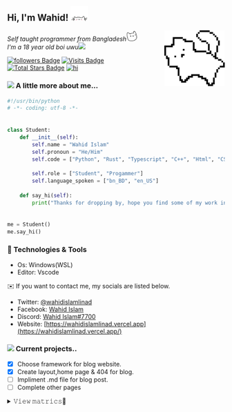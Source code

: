<h2> Hi, I'm Wahid! <img src="assets/bouncecat.gif" width="40"></h2>
<a href="https://youtu.be/Vg3I4Ut9uXE"><img align='right' src="assets/cat.png" width="140"></a>
<p><em>Self taught programmer from Bangladesh<img src="assets/happycat.gif" width="25"></br>I'm a 18 year old boi uwu<img src="https://media.giphy.com/media/WUlplcMpOCEmTGBtBW/giphy.gif" width="30"> 
</em></p>

[![followers Badge](https://img.shields.io/github/followers/simplyvoid?style=flat&logo=Aiqfome&labelColor=000000&color=CECDCB&logoColor=CECDCB)](https://github.com/simplyvoid?tab=followers)
[![Visits Badge](https://badges.strrl.dev/visits/simplyvoid/simplyvoid?style=flat&logo=Bilibili&labelColor=000000&color=CECDCB&logoColor=CECDCB)](https://youtu.be/Vg3I4Ut9uXE) <br>
[![Total Stars Badge](https://img.shields.io/github/stars/simplyvoid?style=flat&logo=byte&labelColor=000000&color=CECDCB&logoColor=CECDCB&label=Stargazers)](https://youtu.be/B5unCXpegAw)
[![hi](https://badges.strrl.dev/contributions/all/simplyvoid?style=flat&logo=ApacheKafka&labelColor=000000&color=CECDCB&logoColor=CECDCB&label=Commits)](https://youtu.be/1SCAb_qFDK4)


### <img src="https://media.giphy.com/media/VgCDAzcKvsR6OM0uWg/giphy.gif" width="50"> A little more about me...  
```python
#!/usr/bin/python
# -*- coding: utf-8 -*-


class Student:
    def __init__(self):
        self.name = "Wahid Islam"
        self.pronoun = "He/Him"
        self.code = ["Python", "Rust", "Typescript", "C++", "Html", "CSS"]
        
        self.role = ["Student", "Progammer"]
        self.language_spoken = ["bn_BD", "en_US"]

    def say_hi(self):
        print("Thanks for dropping by, hope you find some of my work interesting.")


me = Student()
me.say_hi()
```

### 🔧 Technologies & Tools

- Os: Windows(WSL)
- Editor: Vscode

:envelope: If you want to contact me, my socials are listed below.

* Twitter: [@wahidislamlinad](https://twitter.com/wahidislamlinad)
* Facebook: [Wahid Islam](https://facebook.com/wahidislamlinad)
* Discord: [Wahid Islam#7700](https://discordapp.com/users/697797379583115315/)
* Website: [https://wahidislamlinad.vercel.app](https://wahidislamlinad.vercel.app/)

### <img src="https://github.githubassets.com/images/mona-loading-dark.gif" width="30"> Current projects..
- [x] Choose framework for blog website.
- [x] Create layout,home page & 404 for blog.
- [ ] Impliment .md file for blog post.
- [ ] Complete other pages

<p align="center">
   <details> <summary>𝚅𝚒𝚎𝚠 𝚖𝚊𝚝𝚛𝚒𝚌𝚜👀</summary>
    <br>
    <img src="https://discord-readme-badge.vercel.app/api?id=697797379583115315" />
    <br>
    <a href="https://github.com/simplyvoid?tab=repositories&type=source"><img src="./github-metrics.svg" /></a>
   </details>
</p>
